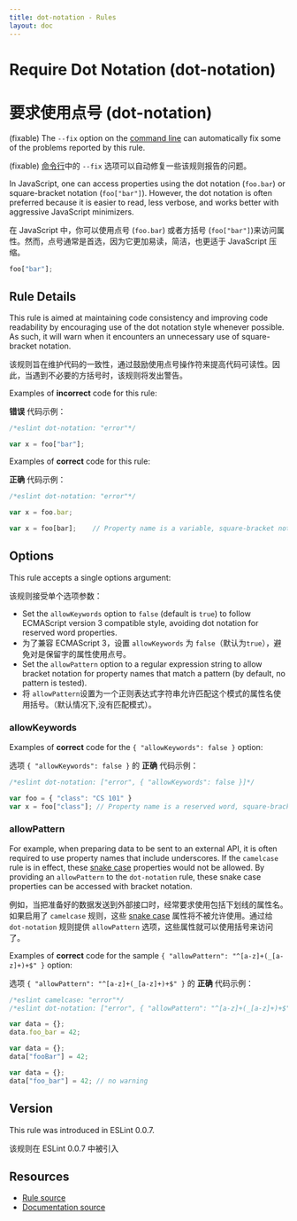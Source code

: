 ```yaml
---
title: dot-notation - Rules
layout: doc
---
```

<!-- Note: No pull requests accepted for this file. See README.md in the root directory for details. -->

# Require Dot Notation (dot-notation)

# 要求使用点号 (dot-notation)

(fixable) The `--fix` option on the [command line](../user-guide/command-line-interface#fix) can automatically fix some of the problems reported by this rule.

(fixable) [命令行](../user-guide/command-line-interface#fix)中的 `--fix` 选项可以自动修复一些该规则报告的问题。

In JavaScript, one can access properties using the dot notation (`foo.bar`) or square-bracket notation (`foo["bar"]`). However, the dot notation is often preferred because it is easier to read, less verbose, and works better with aggressive JavaScript minimizers.

在 JavaScript 中，你可以使用点号 (`foo.bar`) 或者方括号 (`foo["bar"]`)来访问属性。然而，点号通常是首选，因为它更加易读，简洁，也更适于 JavaScript 压缩。

```js
foo["bar"];
```

## Rule Details

This rule is aimed at maintaining code consistency and improving code readability by encouraging use of the dot notation style whenever possible. As such, it will warn when it encounters an unnecessary use of square-bracket notation.

该规则旨在维护代码的一致性，通过鼓励使用点号操作符来提高代码可读性。因此，当遇到不必要的方括号时，该规则将发出警告。

Examples of **incorrect** code for this rule:

**错误** 代码示例：

```js
/*eslint dot-notation: "error"*/

var x = foo["bar"];
```

Examples of **correct** code for this rule:

**正确** 代码示例：

```js
/*eslint dot-notation: "error"*/

var x = foo.bar;

var x = foo[bar];    // Property name is a variable, square-bracket notation required
```

## Options

This rule accepts a single options argument:

该规则接受单个选项参数：

* Set the `allowKeywords` option to `false` (default is `true`) to follow ECMAScript version 3 compatible style, avoiding dot notation for reserved word properties.
* 为了兼容 ECMAScript 3，设置 `allowKeywords` 为 `false`（默认为`true`），避免对是保留字的属性使用点号。
* Set the `allowPattern` option to a regular expression string to allow bracket notation for property names that match a pattern (by default, no pattern is tested).
* 将 `allowPattern`设置为一个正则表达式字符串允许匹配这个模式的属性名使用括号。（默认情况下,没有匹配模式）。

### allowKeywords

Examples of **correct** code for the `{ "allowKeywords": false }` option:

选项 `{ "allowKeywords": false }` 的 **正确** 代码示例：

```js
/*eslint dot-notation: ["error", { "allowKeywords": false }]*/

var foo = { "class": "CS 101" }
var x = foo["class"]; // Property name is a reserved word, square-bracket notation required
```

### allowPattern

For example, when preparing data to be sent to an external API, it is often required to use property names that include underscores.  If the `camelcase` rule is in effect, these [snake case](https://en.wikipedia.org/wiki/Snake_case) properties would not be allowed.  By providing an `allowPattern` to the `dot-notation` rule, these snake case properties can be accessed with bracket notation.

例如，当把准备好的数据发送到外部接口时，经常要求使用包括下划线的属性名。如果启用了 `camelcase` 规则，这些 [snake case](https://en.wikipedia.org/wiki/Snake_case) 属性将不被允许使用。通过给 `dot-notation` 规则提供 `allowPattern` 选项，这些属性就可以使用括号来访问了。

Examples of **correct** code for the sample `{ "allowPattern": "^[a-z]+(_[a-z]+)+$" }` option:

选项 `{ "allowPattern": "^[a-z]+(_[a-z]+)+$" }` 的 **正确** 代码示例：

```js
/*eslint camelcase: "error"*/
/*eslint dot-notation: ["error", { "allowPattern": "^[a-z]+(_[a-z]+)+$" }]*/

var data = {};
data.foo_bar = 42;

var data = {};
data["fooBar"] = 42;

var data = {};
data["foo_bar"] = 42; // no warning
```

## Version

This rule was introduced in ESLint 0.0.7.

该规则在 ESLint 0.0.7 中被引入

## Resources

* [Rule source](https://github.com/eslint/eslint/tree/master/lib/rules/dot-notation.js)
* [Documentation source](https://github.com/eslint/eslint/tree/master/docs/rules/dot-notation.md)
